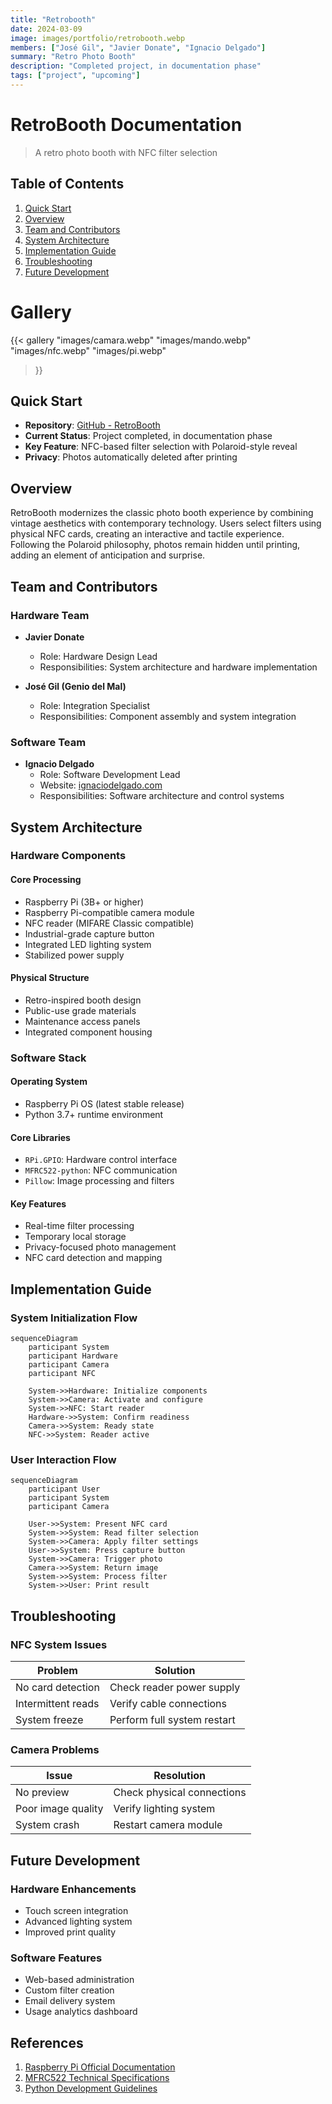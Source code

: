 ```yaml
---
title: "Retrobooth"
date: 2024-03-09
image: images/portfolio/retrobooth.webp
members: ["José Gil", "Javier Donate", "Ignacio Delgado"]
summary: "Retro Photo Booth"
description: "Completed project, in documentation phase"
tags: ["project", "upcoming"]
---
```


# RetroBooth Documentation
> A retro photo booth with NFC filter selection

## Table of Contents
1. [Quick Start](#quick-start)
2. [Overview](#overview)
3. [Team and Contributors](#team-and-contributors)
4. [System Architecture](#system-architecture)
5. [Implementation Guide](#implementation-guide)
6. [Troubleshooting](#troubleshooting)
7. [Future Development](#future-development)

# Gallery

{{< gallery
"images/camara.webp"
"images/mando.webp"
"images/nfc.webp"
"images/pi.webp"
>}}

## Quick Start
- **Repository**: [GitHub - RetroBooth](https://github.com/HackerspaceVLC/retrobooth)
- **Current Status**: Project completed, in documentation phase
- **Key Feature**: NFC-based filter selection with Polaroid-style reveal
- **Privacy**: Photos automatically deleted after printing

## Overview
RetroBooth modernizes the classic photo booth experience by combining vintage aesthetics with contemporary technology. Users select filters using physical NFC cards, creating an interactive and tactile experience. Following the Polaroid philosophy, photos remain hidden until printing, adding an element of anticipation and surprise.

## Team and Contributors

### Hardware Team
- **Javier Donate**
  - Role: Hardware Design Lead
  - Responsibilities: System architecture and hardware implementation

- **José Gil (Genio del Mal)**
  - Role: Integration Specialist
  - Responsibilities: Component assembly and system integration

### Software Team
- **Ignacio Delgado**
  - Role: Software Development Lead
  - Website: [ignaciodelgado.com](https://ignaciodelgado.com)
  - Responsibilities: Software architecture and control systems

## System Architecture

### Hardware Components
#### Core Processing
- Raspberry Pi (3B+ or higher)
- Raspberry Pi-compatible camera module
- NFC reader (MIFARE Classic compatible)
- Industrial-grade capture button
- Integrated LED lighting system
- Stabilized power supply

#### Physical Structure
- Retro-inspired booth design
- Public-use grade materials
- Maintenance access panels
- Integrated component housing

### Software Stack
#### Operating System
- Raspberry Pi OS (latest stable release)
- Python 3.7+ runtime environment

#### Core Libraries
- `RPi.GPIO`: Hardware control interface
- `MFRC522-python`: NFC communication
- `Pillow`: Image processing and filters

#### Key Features
- Real-time filter processing
- Temporary local storage
- Privacy-focused photo management
- NFC card detection and mapping

## Implementation Guide

### System Initialization Flow
```mermaid
sequenceDiagram
    participant System
    participant Hardware
    participant Camera
    participant NFC
    
    System->>Hardware: Initialize components
    System->>Camera: Activate and configure
    System->>NFC: Start reader
    Hardware->>System: Confirm readiness
    Camera->>System: Ready state
    NFC->>System: Reader active
```

### User Interaction Flow
```mermaid
sequenceDiagram
    participant User
    participant System
    participant Camera
    
    User->>System: Present NFC card
    System->>System: Read filter selection
    System->>Camera: Apply filter settings
    User->>System: Press capture button
    System->>Camera: Trigger photo
    Camera->>System: Return image
    System->>System: Process filter
    System->>User: Print result
```

## Troubleshooting

### NFC System Issues
| Problem | Solution |
|---------|----------|
| No card detection | Check reader power supply |
| Intermittent reads | Verify cable connections |
| System freeze | Perform full system restart |

### Camera Problems
| Issue | Resolution |
|-------|------------|
| No preview | Check physical connections |
| Poor image quality | Verify lighting system |
| System crash | Restart camera module |

## Future Development

### Hardware Enhancements
- Touch screen integration
- Advanced lighting system
- Improved print quality

### Software Features
- Web-based administration
- Custom filter creation
- Email delivery system
- Usage analytics dashboard

## References
1. [Raspberry Pi Official Documentation](https://www.raspberrypi.org/documentation/)
2. [MFRC522 Technical Specifications](https://www.nxp.com/docs/en/data-sheet/MFRC522.pdf)
3. [Python Development Guidelines](https://www.python.org/dev/peps/)
